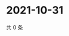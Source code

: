 # 2021-10-31

共 0 条

<!-- BEGIN WEIBO -->
<!-- 最后更新时间 Sun Oct 31 2021 22:13:01 GMT+0800 (China Standard Time) -->

<!-- END WEIBO -->
